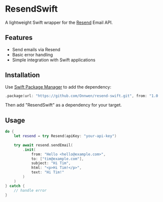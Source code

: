 # ResendSwift

A lightweight Swift wrapper for the [Resend](https://resend.com) Email API.

## Features

- Send emails via Resend
- Basic error handling
- Simple integration with Swift applications

## Installation

Use [Swift Package Manager](https://swift.org/package-manager/) to add the dependency:

```swift
.package(url: "https://github.com/Onnwen/resend-swift.git", from: "1.0.0")
```

Then add "ResendSwift" as a dependency for your target.

## Usage

```swift
do {
    let resend = try Resend(apiKey: "your-api-key")
    
    try await resend.sendEmail(
        .init(
            from: "Hello <hello@example.com>",
            to: ["tim@example.com"],
            subject: "Hi Tim",
            html: "<p>Hi Tim!</p>",
            text: "Hi Tim!"
        )
    )
} catch {
    // handle error
}
```

